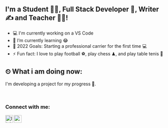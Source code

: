 ## I'm a Student 👨‍🎓, Full Stack Developer 🚀, Writer ✍ and Teacher 👨‍🎓!
- 💻 I'm currently working on a VS Code
- 🌱 I’m currently learning 😂
- 🥅 2022 Goals: Starting a professional carrier for the first time 💻
- ⚡ Fun fact: I love to play football ⚽, play chess ♟, and play table tenis 🏓


## ⏲ What i am doing now:
I'm developing a project for my progress 🧍.

<br />

### Connect with me:

[<img align="left" alt="linkedin | LinkedIn" width="24px" src="https://raw.githubusercontent.com/peterthehan/peterthehan/master/assets/linkedin.svg" />][linkedin]
[<img align="left" height="24" width="24" src="https://cdn.jsdelivr.net/npm/simple-icons@v4/icons/gmail.svg" />][gmail]

<br />
<br />  

[linkedin]: https://www.linkedin.com/in/onurgokcekoca/
[gmail]: mailto:onurgokcekoca1@gmail.com


